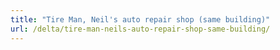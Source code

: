 ```yaml
---
title: "Tire Man, Neil's auto repair shop (same building)"
url: /delta/tire-man-neils-auto-repair-shop-same-building/
---
```

